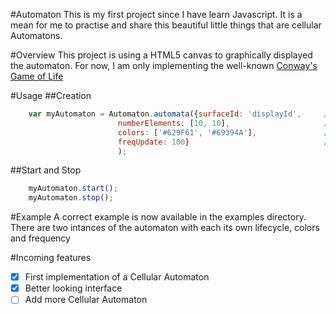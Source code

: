 #Automaton
This is my first project since I have learn Javascript. It is a mean for me to practise and share this beautiful little things that are cellular Automatons.

#Overview
This project is using a HTML5 canvas to graphically displayed the automaton.
For now, I am only implementing the well-known [Conway's Game of Life](https://en.wikipedia.org/wiki/Conway%27s_Game_of_Life)

#Usage
##Creation
```javascript
    var myAutomaton = Automaton.automata({surfaceId: 'displayId',     // HTML canvas' ID
                        numberElements: [10, 10],                     // number of elements on each dimension
                        colors: ['#629F61', '#69394A'],               // color for each state
                        freqUpdate: 100}                              // update frequency in ms
                        );                  
```
##Start and Stop
```javascript
    myAutomaton.start();
    myAutomaton.stop();
```

#Example
A correct example is now available in the examples directory. There are two intances of the automaton with each its own lifecycle, colors and frequency

#Incoming features
- [x] First implementation of a Cellular Automaton
- [x] Better looking interface
- [ ] Add more Cellular Automaton